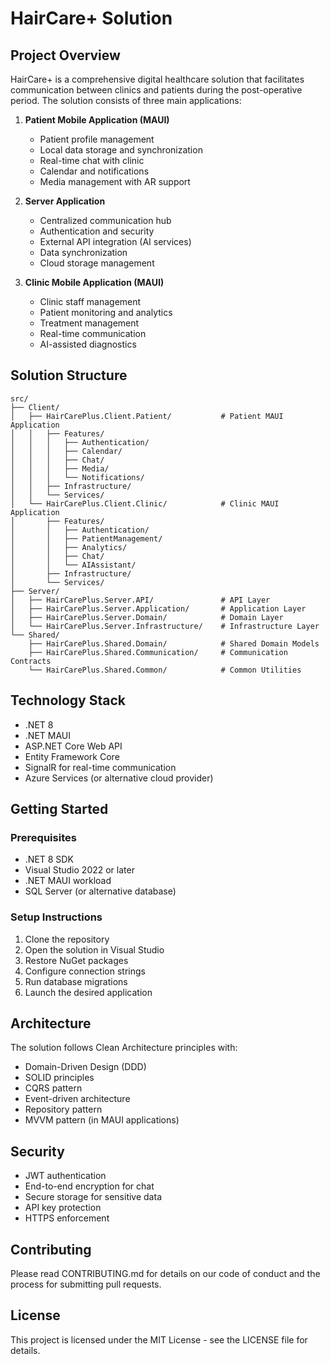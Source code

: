# HairCare+ Solution

## Project Overview
HairCare+ is a comprehensive digital healthcare solution that facilitates communication between clinics and patients during the post-operative period. The solution consists of three main applications:

1. **Patient Mobile Application (MAUI)**
   - Patient profile management
   - Local data storage and synchronization
   - Real-time chat with clinic
   - Calendar and notifications
   - Media management with AR support

2. **Server Application**
   - Centralized communication hub
   - Authentication and security
   - External API integration (AI services)
   - Data synchronization
   - Cloud storage management

3. **Clinic Mobile Application (MAUI)**
   - Clinic staff management
   - Patient monitoring and analytics
   - Treatment management
   - Real-time communication
   - AI-assisted diagnostics

## Solution Structure

```
src/
├── Client/
│   ├── HairCarePlus.Client.Patient/           # Patient MAUI Application
│   │   ├── Features/
│   │   │   ├── Authentication/
│   │   │   ├── Calendar/
│   │   │   ├── Chat/
│   │   │   ├── Media/
│   │   │   └── Notifications/
│   │   ├── Infrastructure/
│   │   └── Services/
│   └── HairCarePlus.Client.Clinic/            # Clinic MAUI Application
│       ├── Features/
│       │   ├── Authentication/
│       │   ├── PatientManagement/
│       │   ├── Analytics/
│       │   ├── Chat/
│       │   └── AIAssistant/
│       ├── Infrastructure/
│       └── Services/
├── Server/
│   ├── HairCarePlus.Server.API/               # API Layer
│   ├── HairCarePlus.Server.Application/       # Application Layer
│   ├── HairCarePlus.Server.Domain/            # Domain Layer
│   └── HairCarePlus.Server.Infrastructure/    # Infrastructure Layer
└── Shared/
    ├── HairCarePlus.Shared.Domain/            # Shared Domain Models
    ├── HairCarePlus.Shared.Communication/     # Communication Contracts
    └── HairCarePlus.Shared.Common/            # Common Utilities
```

## Technology Stack
- .NET 8
- .NET MAUI
- ASP.NET Core Web API
- Entity Framework Core
- SignalR for real-time communication
- Azure Services (or alternative cloud provider)

## Getting Started

### Prerequisites
- .NET 8 SDK
- Visual Studio 2022 or later
- .NET MAUI workload
- SQL Server (or alternative database)

### Setup Instructions
1. Clone the repository
2. Open the solution in Visual Studio
3. Restore NuGet packages
4. Configure connection strings
5. Run database migrations
6. Launch the desired application

## Architecture

The solution follows Clean Architecture principles with:
- Domain-Driven Design (DDD)
- SOLID principles
- CQRS pattern
- Event-driven architecture
- Repository pattern
- MVVM pattern (in MAUI applications)

## Security

- JWT authentication
- End-to-end encryption for chat
- Secure storage for sensitive data
- API key protection
- HTTPS enforcement

## Contributing

Please read CONTRIBUTING.md for details on our code of conduct and the process for submitting pull requests.

## License

This project is licensed under the MIT License - see the LICENSE file for details.